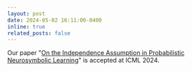 ```yaml
---
layout: post
date: 2024-05-02 16:11:00-0400
inline: true
related_posts: false
---
```


Our paper "[On the Independence Assumption in Probabilistic Neurosymbolic Learning](https://arxiv.org/abs/2404.08458)" is accepted at ICML 2024. 

